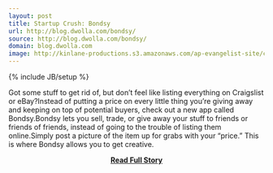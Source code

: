 ```yaml
---
layout: post
title: Startup Crush: Bondsy
url: http://blog.dwolla.com/bondsy/
source: http://blog.dwolla.com/bondsy/
domain: blog.dwolla.com
image: http://kinlane-productions.s3.amazonaws.com/ap-evangelist-site/curated/screenshots/9507_blog_dwolla_com.png
---
```

{% include JB/setup %}<p>Got some stuff to get rid of, but don’t feel like listing everything on Craigslist or eBay?Instead of putting a price on every little thing you’re giving away and keeping on top of potential buyers, check out a new app called Bondsy.Bondsy lets you sell, trade, or give away your stuff to friends or friends of friends, instead of going to the trouble of listing them online.Simply post a picture of the item up for grabs with your “price.” This is where Bondsy allows you to get creative.</p>
<center><p><a href="http://blog.dwolla.com/bondsy/" style='padding:25px; font-sze:18px; font-weight: bold;'>Read Full Story</a></p></center>

